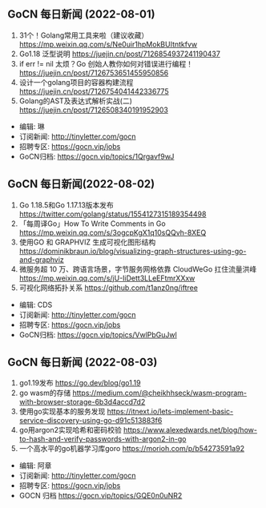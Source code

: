 ## GoCN 每日新闻 (2022-08-01)

1.  31个！Golang常用工具来啦（建议收藏） https://mp.weixin.qq.com/s/Ne0uir1hpMokBUItntkfvw
2. Go1.18 泛型说明 https://juejin.cn/post/7126854937241190437
3. if err != nil 太烦？Go 创始人教你如何对错误进行编程！ https://juejin.cn/post/7126753651455950856
4. 设计一个golang项目的容器构建流程 https://juejin.cn/post/7126754041442336775
5. Golang的AST及表达式解析实战(二) https://juejin.cn/post/7126508340191952903

- 编辑: 琳 
- 订阅新闻: http://tinyletter.com/gocn
- 招聘专区: https://gocn.vip/jobs
- GoCN归档: https://gocn.vip/topics/1Qrgavf9wJ

## GoCN 每日新闻(2022-08-02)

1.  Go 1.18.5和Go 1.17.13版本发布 https://twitter.com/golang/status/1554127315189354498
2. 「每周译Go」How To Write Comments in Go https://mp.weixin.qq.com/s/3ogcpKgX1q10sQQvh-8XEQ
3. 使用GO 和 GRAPHVIZ 生成可视化图形结构 https://dominikbraun.io/blog/visualizing-graph-structures-using-go-and-graphviz
4. 微服务超 10 万、跨语言场景，字节服务网格依靠 CloudWeGo 扛住流量洪峰 https://mp.weixin.qq.com/s/jU-IiDett3LLeEFtmrXXxw
5. 可视化网络拓扑关系 https://github.com/t1anz0ng/iftree

* 编辑: CDS
* 订阅新闻: http://tinyletter.com/gocn
* 招聘专区: https://gocn.vip/jobs
* GoCN归档: https://gocn.vip/topics/VwlPbGuJwl

## GoCN 每日新闻 (2022-08-03)
1. go1.19发布 https://go.dev/blog/go1.19
2. go wasm的存储 https://medium.com/@cheikhhseck/wasm-program-with-browser-storage-6b3d4accd7d2
3. 使用go实现基本的服务发现 https://itnext.io/lets-implement-basic-service-discovery-using-go-d91c513883f6
4.  go用argon2实现哈希和密码校验 https://www.alexedwards.net/blog/how-to-hash-and-verify-passwords-with-argon2-in-go
5. 一个高水平的go机器学习库goro https://morioh.com/p/b54273591a92

* 编辑: 阿章
* 订阅新闻: http://tinyletter.com/gocn
* 招聘专区: https://gocn.vip/jobs
* GOCN 归档 https://gocn.vip/topics/GQE0n0uNR2